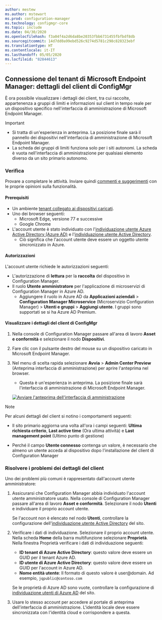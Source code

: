 ```yaml
---
author: mestew
ms.author: mstewart
ms.prod: configuration-manager
ms.technology: configmgr-core
ms.topic: include
ms.date: 04/30/2020
ms.openlocfilehash: f3a04f4a2d6da8be20353fbb6731455fbfbdf8db
ms.sourcegitcommit: 14d7dd0a99ebd526c9274d5781c298c828323ebf
ms.translationtype: HT
ms.contentlocale: it-IT
ms.lasthandoff: 05/05/2020
ms.locfileid: "82844613"
---
```

## <a name="microsoft-endpoint-manager-tenant-attach-configmgr-client-details"></a><a name="bkmk_mem"></a> Connessione del tenant di Microsoft Endpoint Manager: dettagli del client di ConfigMgr
<!--6374854, 6521921-->

È ora possibile visualizzare i dettagli dei client, tra cui raccolte, appartenenza a gruppi di limiti e informazioni sul client in tempo reale per un dispositivo specifico nell'interfaccia di amministrazione di Microsoft Endpoint Manager.

> [!Important]
> - Si tratta di un'esperienza in anteprima. La posizione finale sarà il pannello dei dispositivi nell'interfaccia di amministrazione di Microsoft Endpoint Manager.
> - La scheda dei gruppi di limiti funziona solo per i siti autonomi. La scheda è vuota nell'interfaccia di amministrazione per qualsiasi elemento diverso da un sito primario autonomo.

### <a name="try-it-out"></a>Verifica

Provare a completare le attività. Inviare quindi [commenti e suggerimenti](../../technical-preview-2003.md#bkmk_feedback) con le proprie opinioni sulla funzionalità.

#### <a name="prerequisites"></a>Prerequisiti

- Un ambiente [tenant collegato ai dispositivi caricati](../../../../../tenant-attach/device-sync-actions.md).
- Uno dei browser seguenti:
  - Microsoft Edge, versione 77 e successive
  - Google Chrome
- L'account utente è stato individuato con l'[individuazione utente Azure Active Directory (Azure AD)](../../../../servers/deploy/configure/about-discovery-methods.md#azureaddisc) e l'[individuazione utente Active Directory](../../../../servers/deploy/configure/about-discovery-methods.md#bkmk_aboutUser).
  - Ciò significa che l'account utente deve essere un oggetto utente sincronizzato in Azure.

#### <a name="permissions"></a>Autorizzazioni

L'account utente richiede le autorizzazioni seguenti:

- L'autorizzazione di **lettura** per la **raccolta** del dispositivo in Configuration Manager.
- Il ruolo **Utente amministratore** per l'applicazione di microservizi di Configuration Manager in Azure AD.
  - Aggiungere il ruolo in Azure AD da **Applicazioni aziendali** > **Configuration Manager Microservice** (Microservizio Configuration Manager)  > **Utenti e gruppi** > **Aggiungi utente**. I gruppi sono supportati se si ha Azure AD Premium.

#### <a name="view-configmgr-client-details"></a>Visualizzare i dettagli del client di ConfigMgr

1. Nella console di Configuration Manager passare all'area di lavoro **Asset e conformità** e selezionare il nodo **Dispositivi**.
1. Fare clic con il pulsante destro del mouse su un dispositivo caricato in Microsoft Endpoint Manager.
1. Nel menu di scelta rapida selezionare **Avvia** > **Admin Center Preview** (Anteprima interfaccia di amministrazione) per aprire l'anteprima nel browser.
     - Questa è un'esperienza in anteprima. La posizione finale sarà l'interfaccia di amministrazione di Microsoft Endpoint Manager.

   [![Avviare l'anteprima dell'interfaccia di amministrazione](../../media/6374854-start-admin-center.png)](../../media/6374854-start-admin-center.png#lightbox)

> [!NOTE]
> Per alcuni dettagli del client si notino i comportamenti seguenti:
>
> - Il sito primario aggiorna una volta all'ora i campi seguenti: **Ultima richiesta criterio**, **Last active time** (Ora ultima attività) e **Last management point** (Ultimo punto di gestione)
>
> - Perché il campo **Utente connesso** contenga un valore, è necessario che almeno un utente acceda al dispositivo dopo l'installazione del client di Configuration Manager

### <a name="troubleshoot-client-details"></a>Risolvere i problemi dei dettagli del client

Uno dei problemi più comuni è rappresentato dall'account utente amministratore:

1. Assicurarsi che Configuration Manager abbia individuato l'account utente amministratore usato. Nella console di Configuration Manager passare all'area di lavoro **Asset e conformità**. Selezionare il nodo **Utenti** e individuare il proprio account utente.

    Se l'account non è elencato nel nodo **Utenti**, controllare la configurazione dell'[individuazione utente Active Directory](../../../../servers/deploy/configure/about-discovery-methods.md#bkmk_aboutUser) del sito.

1. Verificare i dati di individuazione. Selezionare il proprio account utente. Nella scheda **Home** della barra multifunzione selezionare **Proprietà**. Nella finestra Proprietà verificare i dati di individuazione seguenti:

    - **ID tenant di Azure Active Directory**: questo valore deve essere un GUID per il tenant Azure AD.
    - **ID utente di Azure Active Directory**: questo valore deve essere un GUID per l'account in Azure AD.
    - **Nome entità utente**: Il formato di questo valore è user@domain. Ad esempio, `jqpublic@contoso.com`

    Se le proprietà di Azure AD sono vuote, controllare la configurazione di [individuazione utenti di Azure AD](../../../../servers/deploy/configure/about-discovery-methods.md#azureaddisc) del sito.

1. Usare lo stesso account per accedere al portale di anteprima dell'interfaccia di amministrazione. L'identità locale deve essere sincronizzata con l'identità cloud e corrispondere a questa.
